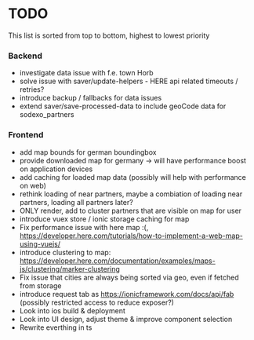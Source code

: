 # TODO

This list is sorted from top to bottom, highest to lowest priority

### Backend
* investigate data issue with f.e. town Horb
* solve issue with saver/update-helpers - HERE api related timeouts / retries? 
* introduce backup / fallbacks for data issues
* extend saver/save-processed-data to include geoCode data for sodexo_partners

### Frontend
* add map bounds for german boundingbox
* provide downloaded map for germany -> will have performance boost on application devices
* add caching for loaded map data (possibly will help with performance on web)
* rethink loading of near partners, maybe a combiation of loading near partners, loading all partners later?
* ONLY render, add to cluster partners that are visible on map for user
* introduce vuex store / ionic storage caching for map
* Fix performance issue with here map :(, https://developer.here.com/tutorials/how-to-implement-a-web-map-using-vuejs/
* introduce clustering to map: https://developer.here.com/documentation/examples/maps-js/clustering/marker-clustering
* Fix issue that cities are always being sorted via geo, even if fetched from storage
* introduce request tab as https://ionicframework.com/docs/api/fab (possibly restricted access to reduce exposer?)
* Look into ios build & deployment
* Look into UI design, adjust theme & improve component selection
* Rewrite everthing in ts